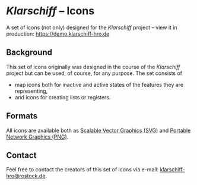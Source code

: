 # *Klarschiff* – Icons

A set of icons (not only) designed for the *Klarschiff* project – view it in production: https://demo.klarschiff-hro.de

## Background

This set of icons originally was designed in the course of the *Klarschiff* project but can be used, of course, for any purpose. The set consists of

* map icons both for inactive and active states of the features they are representing,
* and icons for creating lists or registers.

## Formats

All icons are available both as [Scalable Vector Graphics (SVG)](http://en.wikipedia.org/wiki/Svg) and [Portable Network Graphics (PNG)](http://en.wikipedia.org/wiki/Portable_Network_Graphics).

## Contact

Feel free to contact the creators of this set of icons via e-mail: <klarschiff-hro@rostock.de>.
